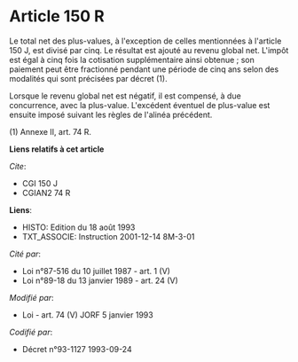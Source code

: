 # Article 150 R

Le total net des plus-values, à l'exception de celles mentionnées à l'article 150 J, est divisé par cinq. Le résultat est
ajouté au revenu global net. L'impôt est égal à cinq fois la cotisation supplémentaire ainsi obtenue ; son paiement peut être
fractionné pendant une période de cinq ans selon des modalités qui sont précisées par décret (1).

Lorsque le revenu global net est négatif, il est compensé, à due concurrence, avec la plus-value. L'excédent éventuel de
plus-value est ensuite imposé suivant les règles de l'alinéa précédent.

(1) Annexe II, art. 74 R.

**Liens relatifs à cet article**

_Cite_:

  - CGI 150 J
  - CGIAN2 74 R

**Liens**:

  - HISTO: Edition du 18 août 1993
  - TXT_ASSOCIE: Instruction 2001-12-14 8M-3-01

_Cité par_:

  - Loi n°87-516 du 10 juillet 1987 - art. 1 (V)
  - Loi n°89-18 du 13 janvier 1989 - art. 24 (V)

_Modifié par_:

  - Loi - art. 74 (V) JORF 5 janvier 1993

_Codifié par_:

  - Décret n°93-1127 1993-09-24
